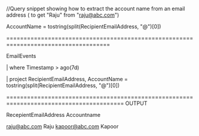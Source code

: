 //Query snippet showing how to extract the account name from an email address ( to get "Raju" from "raju@abc.com")

AccountName = tostring(split(RecipientEmailAddress, "@")[0])

====================================================================================

EmailEvents

| where Timestamp > ago(7d)

| project RecipientEmailAddress, AccountName = tostring(split(RecipientEmailAddress, "@")[0])

========================================================================================
OUTPUT

RecepientEmailAddress     Accountname

raju@abc.com              Raju
kapoor@abc.com            Kapoor
